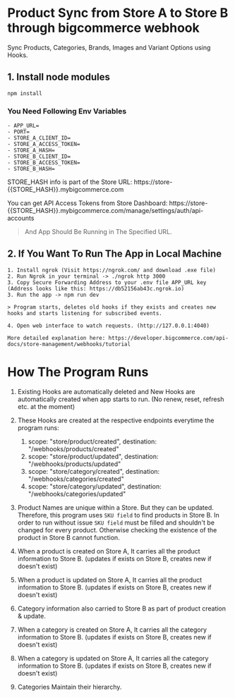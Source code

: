 # Product Sync from Store A to Store B through bigcommerce webhook

Sync Products, Categories, Brands, Images and Variant Options using Hooks.

## 1. Install node modules

```
npm install
```

### You Need Following Env Variables

```
- APP_URL=
- PORT=
- STORE_A_CLIENT_ID=
- STORE_A_ACCESS_TOKEN=
- STORE_A_HASH=
- STORE_B_CLIENT_ID=
- STORE_B_ACCESS_TOKEN=
- STORE_B_HASH=
```

STORE_HASH info is part of the Store URL: https://store-{{STORE_HASH}}.mybigcommerce.com

You can get API Access Tokens from Store Dashboard: https://store-{{STORE_HASH}}.mybigcommerce.com/manage/settings/auth/api-accounts

> And App Should Be Running in The Specified URL.

## 2. If You Want To Run The App in Local Machine

```
1. Install ngrok (Visit https://ngrok.com/ and download .exe file)
2. Run Ngrok in your terminal -> ./ngrok http 3000
3. Copy Secure Forwarding Address to your .env file APP_URL key (Address looks like this: https://db52156ab43c.ngrok.io)
3. Run the app -> npm run dev

> Program starts, deletes old hooks if they exists and creates new hooks and starts listening for subscribed events.

4. Open web interface to watch requests. (http://127.0.0.1:4040)

More detailed explanation here: https://developer.bigcommerce.com/api-docs/store-management/webhooks/tutorial
```

# How The Program Runs

1. Existing Hooks are automatically deleted and New Hooks are automatically created when app starts to run. (No renew, reset, refresh etc. at the moment)
2. These Hooks are created at the respective endpoints everytime the program runs:

   1. scope: "store/product/created", destination: "/webhooks/products/created"
   2. scope: "store/product/updated", destination: "/webhooks/products/updated"
   3. scope: "store/category/created", destination: "/webhooks/categories/created"
   4. scope: "store/category/updated", destination: "/webhooks/categories/updated"

3. Product Names are unique within a Store. But they can be updated. Therefore, this program uses `SKU field` to find products in Store B. In order to run without issue `SKU field` must be filled and shouldn't be changed for every product. Otherwise checking the existence of the product in Store B cannot function.

4. When a product is created on Store A, It carries all the product information to Store B. (updates if exists on Store B, creates new if doesn't exist)

5. When a product is updated on Store A, It carries all the product information to Store B. (updates if exists on Store B, creates new if doesn't exist)

6. Category information also carried to Store B as part of product creation & update.

7. When a category is created on Store A, It carries all the category information to Store B. (updates if exists on Store B, creates new if doesn't exist)

8. When a category is updated on Store A, It carries all the category information to Store B. (updates if exists on Store B, creates new if doesn't exist)

9. Categories Maintain their hierarchy.
